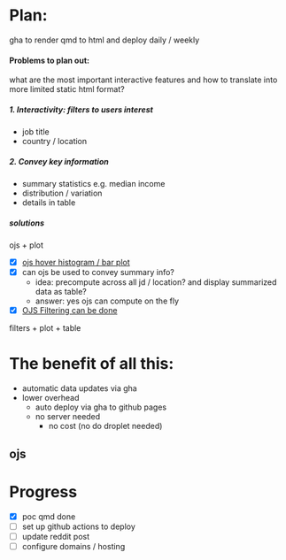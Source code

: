 
# Plan:

gha to render qmd to html and deploy daily / weekly

#### Problems to plan out:

what are the most important interactive features and how to translate into more limited static html format?


##### 1. Interactivity: filters to users interest
- job title
- country / location

##### 2. Convey key information
- summary statistics e.g. median income
- distribution / variation
- details in table


##### solutions

ojs + plot

- [x] [ojs hover histogram / bar plot](https://observablehq.com/plot/interactions/pointer)
- [x] can ojs be used to convey summary info?
    - idea: precompute across all jd / location?  and display summarized data as table?
    - answer: yes ojs can compute on the fly
- [x] [OJS Filtering can be done](https://quarto.org/docs/interactive/ojs/#example)

filters + plot + table 

# The benefit of all this:

- automatic data updates via gha
- lower overhead 
  - auto deploy via gha to github pages
  - no server needed
    - no cost (no do droplet needed)

## ojs

# Progress

- [x] poc qmd done
- [ ] set up github actions to deploy
- [ ] update reddit post
- [ ] configure domains / hosting
